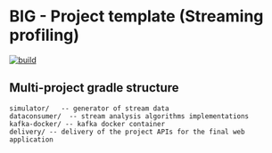 # BIG - Project template (Streaming profiling)

[![build](https://github.com/big-unibo/streaming-profiling#big---project-template-streaming-profiling/actions/workflows/build.yml/badge.svg)](https://github.com/big-unibo/streaming-profiling#big---project-template-streaming-profiling/actions/workflows/build.yml)

## Multi-project gradle structure
    simulator/   -- generator of stream data
    dataconsumer/  -- stream analysis algorithms implementations
    kafka-docker/ -- kafka docker container
    delivery/ -- delivery of the project APIs for the final web application